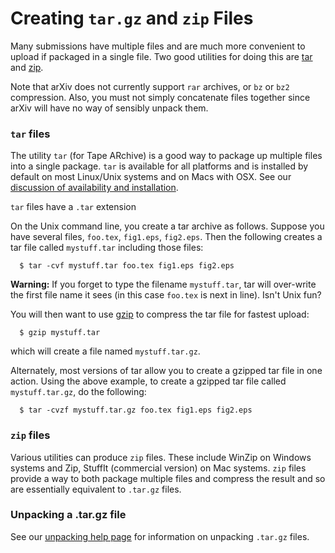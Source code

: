 Creating `tar.gz` and `zip` Files
=================================

Many submissions have multiple files and are much more convenient to
upload if packaged in a single file. Two good utilities for doing this
are [tar](#tar) and [zip](#zip).

Note that arXiv does not currently support `rar` archives, or `bz` or
`bz2` compression. Also, you must not simply concatenate files together
since arXiv will have no way of sensibly unpack them.

### <span id="tar">`tar` files</span>

The utility `tar` (for Tape ARchive) is a good way to package up
multiple files into a single package. `tar` is available for all
platforms and is installed by default on most Linux/Unix systems and on
Macs with OSX. See our [discussion of availability and
installation](/help/utilities.md#taretc).

`tar` files have a `.tar` extension

On the Unix command line, you create a tar archive as follows. Suppose
you have several files, `foo.tex`, `fig1.eps`, `fig2.eps`. Then the
following creates a tar file called `mystuff.tar` including those files:

      $ tar -cvf mystuff.tar foo.tex fig1.eps fig2.eps

**Warning:** If you forget to type the filename `mystuff.tar`, tar will
over-write the first file name it sees (in this case `foo.tex` is next
in line). Isn't Unix fun?

You will then want to use [gzip](/help/gzip.md) to compress the tar file for
fastest upload:

      $ gzip mystuff.tar

which will create a file named `mystuff.tar.gz`.

Alternately, most versions of tar allow you to create a gzipped tar file
in one action. Using the above example, to create a gzipped tar file
called `mystuff.tar.gz`, do the following:

      $ tar -cvzf mystuff.tar.gz foo.tex fig1.eps fig2.eps

### <span id="zip">`zip` files</span>

Various utilities can produce `zip` files. These include WinZip on
Windows systems and Zip, StuffIt (commercial version) on Mac systems.
`zip` files provide a way to both package multiple files and compress
the result and so are essentially equivalent to `.tar.gz` files.

### Unpacking a .tar.gz file

See our [unpacking help page](/help/unpack.md) for information on unpacking
`.tar.gz` files.

